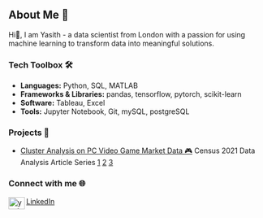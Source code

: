 

<!--
**empra19/empra19** is a ✨ _special_ ✨ repository because its `README.md` (this file) appears on your GitHub profile.

Here are some ideas to get you started:

- 🔭 I’m currently working on ...
- 🌱 I’m currently learning ...
- 👯 I’m looking to collaborate on ...
- 🤔 I’m looking for help with ...
- 💬 Ask me about ...
- 📫 How to reach me: ...
- 😄 Pronouns: ...
- ⚡ Fun fact: ...
-->
## About Me 🚀
Hi👋, I am Yasith - a data scientist from London with a passion for using machine learning to transform data into meaningful solutions.


<h3 align="left">Tech Toolbox 🛠️</h3>

- **Languages:** Python, SQL, MATLAB
- **Frameworks & Libraries:** pandas, tensorflow, pytorch, scikit-learn
- **Software:** Tableau, Excel
- **Tools:** Jupyter Notebook, Git,  mySQL, postgreSQL

<h3 align="left">Projects 📂</h3>

- [Cluster Analysis on PC Video Game Market Data 🎮](https://github.com/empra19/pc-video-game-market-project)
  Census 2021 Data Analysis Article Series [1](https://www.point-sigma.com/blog/what-to-do-when-a-graph-surprises-you) [2](https://www.linkedin.com/posts/point-sigma_marriage-rates-among-young-adults-in-the-activity-7355557683308941313--c5S?) [3](https://www.linkedin.com/posts/point-sigma_is-it-harder-for-ethnic-minorities-to-get-activity-7357044473916235777-UiuE?)


<h3 align="left">Connect with me 🌐</h3>

<a href="https://linkedin.com/in/yasith-senanayake-396356217" target="blank"><img align="left" src="https://raw.githubusercontent.com/rahuldkjain/github-profile-readme-generator/master/src/images/icons/Social/linked-in-alt.svg" alt="yasith-senanayake-396356217" height="24" width="32" />LinkedIn</a><br><br>
